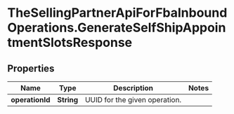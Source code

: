 # TheSellingPartnerApiForFbaInboundOperations.GenerateSelfShipAppointmentSlotsResponse

## Properties

Name | Type | Description | Notes
------------ | ------------- | ------------- | -------------
**operationId** | **String** | UUID for the given operation. | 


